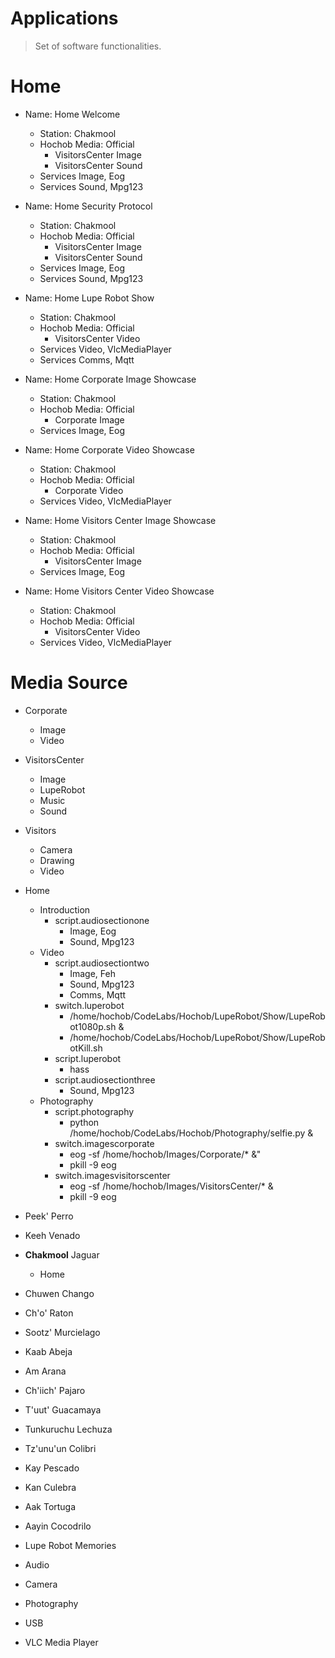 # Applications

> Set of software functionalities.

# Home

- Name: Home Welcome
  - Station: Chakmool
  - Hochob Media: Official
    - VisitorsCenter Image
    - VisitorsCenter Sound
  - Services Image, Eog
  - Services Sound, Mpg123

- Name: Home Security Protocol
  - Station: Chakmool
  - Hochob Media: Official
    - VisitorsCenter Image
    - VisitorsCenter Sound
  - Services Image, Eog
  - Services Sound, Mpg123

- Name: Home Lupe Robot Show
  - Station: Chakmool
  - Hochob Media: Official
    - VisitorsCenter Video
  - Services Video, VlcMediaPlayer
  - Services Comms, Mqtt

- Name: Home Corporate Image Showcase
  - Station: Chakmool
  - Hochob Media: Official
    - Corporate Image
  - Services Image, Eog

- Name: Home Corporate Video Showcase
  - Station: Chakmool
  - Hochob Media: Official
    - Corporate Video
  - Services Video, VlcMediaPlayer

- Name: Home Visitors Center Image Showcase
  - Station: Chakmool
  - Hochob Media: Official
    - VisitorsCenter Image
  - Services Image, Eog

- Name: Home Visitors Center Video Showcase
  - Station: Chakmool
  - Hochob Media: Official
    - VisitorsCenter Video
  - Services Video, VlcMediaPlayer



# Media Source 

- Corporate
  - Image
  - Video
- VisitorsCenter
  - Image
  - LupeRobot
  - Music
  - Sound
- Visitors
  - Camera
  - Drawing
  - Video

- Home
  - Introduction
    - script.audiosectionone
      - Image, Eog
      - Sound, Mpg123
  - Video
    - script.audiosectiontwo
      - Image, Feh
      - Sound, Mpg123
      - Comms, Mqtt
    - switch.luperobot
      - /home/hochob/CodeLabs/Hochob/LupeRobot/Show/LupeRobot1080p.sh &
      - /home/hochob/CodeLabs/Hochob/LupeRobot/Show/LupeRobotKill.sh
    - script.luperobot
      - hass
    - script.audiosectionthree
      - Sound, Mpg123
  - Photography
    - script.photography
      - python /home/hochob/CodeLabs/Hochob/Photography/selfie.py &
    - switch.imagescorporate
      - eog -sf /home/hochob/Images/Corporate/* &"
      - pkill -9 eog
    - switch.imagesvisitorscenter
      - eog -sf /home/hochob/Images/VisitorsCenter/* &
      - pkill -9 eog


- Peek' Perro
- Keeh Venado
- __Chakmool__ Jaguar
  - Home
- Chuwen Chango
- Ch'o' Raton
- Sootz' Murcielago
- Kaab Abeja
- Am Arana
- Ch'iich' Pajaro
- T'uut' Guacamaya
- Tunkuruchu Lechuza
- Tz'unu'un Colibri
- Kay Pescado
- Kan Culebra
- Aak Tortuga
- Aayin Cocodrilo

- Lupe Robot Memories
- Audio
- Camera
- Photography
- USB
- VLC Media Player

